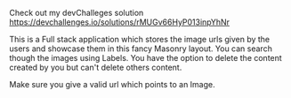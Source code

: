 Check out my devChalleges solution https://devchallenges.io/solutions/rMUGv66HyP013inpYhNr

This is a Full stack application which stores the image urls given by the users and showcase them in this fancy Masonry layout. You can search though the images using Labels. You have the option to delete the content created by you but can't delete others content.

Make sure you give a valid url which points to an Image.
